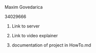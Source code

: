 Maxim Govedarica 

34029666

1. Link to server

2. Link to video explainer

3. documentation of project in HowTo.md
